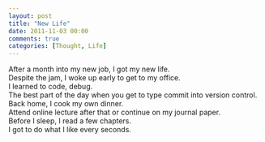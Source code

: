 ```yaml
---
layout: post
title: "New Life"
date: 2011-11-03 00:00
comments: true
categories: [Thought, Life]
---
```

After a month into my new job, I got my new life.  
Despite the jam, I woke up early to get to my office.  
I learned to code, debug.  
The best part of the day when you get to type commit into version control.  
Back home, I cook my own dinner.  
Attend online lecture after that or continue on my journal paper.  
Before I sleep, I read a few chapters.  
I got to do what I like every seconds. 